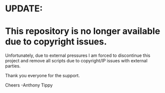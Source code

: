 # UPDATE:

# This repository is no longer available due to copyright issues.

Unfortunately, due to external pressures I am forced to discontinue this project and remove all scripts due to copyright/IP issues with external parties.

Thank you everyone for the support.

Cheers
-Anthony Tippy
